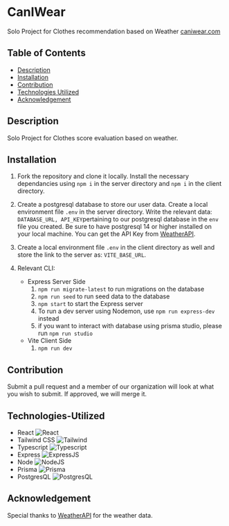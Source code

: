 # CanIWear
Solo Project for Clothes recommendation based on Weather
[caniwear.com](https://caniwear.onrender.com/)

## Table of Contents
* [Description](#description)
* [Installation](#installation)
* [Contribution](#contribution)
* [Technologies Utilized](#technologies-utilized)
* [Acknowledgement](#acknowledgement)

## Description
Solo Project for Clothes score evaluation based on weather.

## Installation
1. Fork the repository and clone it locally. Install the necessary dependancies using ```npm i``` in the server directory and  ```npm i``` in the client directory. 
2. Create a postgresql database to store our user data. Create a local environment file ```.env``` in the server directory.  Write the relevant data: ``` DATABASE_URL, API_KEY```pertaining to our postgresql database in the ```env``` file you created.
Be sure to have postgresql 14 or higher installed on your local machine. You can get the API Key from [WeatherAPI](https://www.weatherapi.com/).

3. Create a local environment file ```.env``` in the client directory as well and store the link to the server as: ```VITE_BASE_URL```. 

4. Relevant CLI:    
    - Express Server Side
        1. ```npm run migrate-latest``` to run migrations on the database
        2. ```npm run seed``` to run seed data to the database
        3. ```npm start``` to start the Express server
        4. To run a dev server using Nodemon, use ```npm run express-dev``` instead
        5. if you want to interact with database using prisma studio, please run ```npm run studio```
    - Vite Client Side
        1. ```npm run dev```

## Contribution
 Submit a pull request and a member of our organization will look at what you wish to submit. If approved, we will merge it.

 ## Technologies-Utilized
 - React ![React](https://img.shields.io/badge/React-20232A?style=for-the-badge&logo=react&logoColor=61DAFB)
 - Tailwind CSS ![Tailwind](https://img.shields.io/badge/Tailwind_CSS-38B2AC?style=for-the-badge&logo=tailwind-css&logoColor=white)
 - Typescript ![Typescript](https://img.shields.io/badge/TypeScript-007ACC?style=for-the-badge&logo=typescript&logoColor=white)
- Express ![ExpressJS](https://img.shields.io/badge/Express%20js-000000?style=for-the-badge&logo=express&logoColor=white)
- Node ![NodeJS](https://img.shields.io/badge/Node%20js-339933?style=for-the-badge&logo=nodedotjs&logoColor=white)
- Prisma ![Prisma](https://img.shields.io/badge/Prisma-3982CE?style=for-the-badge&logo=Prisma&logoColor=white)
- PostgresQL ![PostgresQL](https://img.shields.io/badge/PostgreSQL-316192?style=for-the-badge&logo=postgresql&logoColor=white)

## Acknowledgement
Special thanks to [WeatherAPI](https://www.weatherapi.com/) for the weather data.

